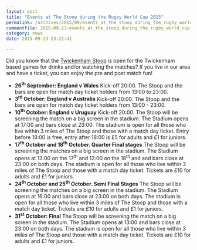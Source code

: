 ```yaml
---
layout: post
title: "Events at The Stoop during the Rugby World Cup 2015"
permalink: /archives/2015/09/events_at_the_stoop_during_the_rugby_world_cup_201.html
commentfile: 2015-09-23-events_at_the_stoop_during_the_rugby_world_cup_201
category: news
date: 2015-09-23 23:21:41

---
```


Did you know that the [Twickenham Stoop](/directory/sports/201108150838) is open for the Twickenham based games for drinks and/or watching the matches? If you live in our area and have a ticket, you can enjoy the pre and post match fun!

-   **26<sup>th</sup> September: England v Wales**
    Kick-off 20:00. The Stoop and the bars are open for match day ticket holders from 13:00 to 23:00.
-   **3<sup>rd</sup> October: England v Australia**
    Kick-off 20:00. The Stoop and the bars are open for match day ticket holders from 13:00 - 23:00.
-   **10<sup>th</sup> October: England v Uruguay**
    Kick-off 20:00. The Stoop will be screening the match on a big screen in the stadium. The Stadium opens at 17:00 and bars close at 23:00. The stadium is open for all those who live within 3 miles of The Stoop and those with a match day ticket. Entry before 18:00 is free, entry after 18:00 is £5 for adults and £1 for juniors.
-   **17<sup>th</sup> October and 18<sup>th</sup> October. Quarter Final stages**
    The Stoop will be screening the matches on a big screen in the stadium. The Stadium opens at 13:00 on the 17<sup>th</sup> and 12:00 on the 18<sup>th</sup> and and bars close at 23:00 on both days. The stadium is open for all those who live within 3 miles of The Stoop and those with a match day ticket. Tickets are £10 for adults and £1 for juniors.
-   **24<sup>th</sup> October and 25<sup>th</sup> October. Semi Final Stages**
    The Stoop will be screening the matches on a big screen in the stadium. The Stadium opens at 16:00 and bars close at 23:00 on both days. The stadium is open for all those who live within 3 miles of The Stoop and those with a match day ticket. Tickets are £10 for adults and £1 for juniors.
-   **31<sup>st</sup> October: Final**
    The Stoop will be screening the match on a big screen in the stadium. The Stadium opens at 13:00 and bars close at 23:00 on both days. The stadium is open for all those who live within 3 miles of The Stoop and those with a match day ticket. Tickets are £10 for adults and £1 for juniors.
